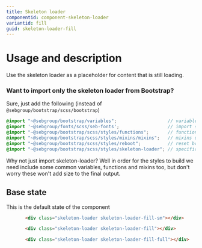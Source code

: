 ```yaml
---
title: Skeleton loader
componentid: component-skeleton-loader
variantid: fill
guid: skeleton-loader-fill
---
```

# Usage and description
Use the skeleton loader as a placeholder for content that is still loading.

### Want to import only the skeleton loader from Bootstrap?
Sure, just add the following (instead of `@sebgroup/bootstrap/scss/bootstrap`)
```scss
@import "~@sebgroup/bootstrap/variables";                   // variables used by bootstrap
@import '~@sebgroup/fonts/scss/seb-fonts';                  // import seb font
@import "~@sebgroup/bootstrap/scss/styles/functions";       // functions used by bootstrap
@import "~@sebgroup/bootstrap/scss/styles/mixins/mixins";   // mixins used by bootstrap
@import "~@sebgroup/bootstrap/scss/styles/reboot";          // reset browser specific styles (based on normalize.css)
@import "~@sebgroup/bootstrap/scss/styles/skeleton-loader"; // specific styles for skeleton loader
```
Why not just import skeleton-loader? Well in order for the styles to build we need include some common variables, functions and mixins too, but don't worry these won't add size to the final output.

## Base state
This is the default state of the component
```html
       <div class="skeleton-loader skeleton-loader-fill-sm"></div>

       <div class="skeleton-loader skeleton-loader-fill"></div>

       <div class="skeleton-loader skeleton-loader-fill-full"></div>
   ```
